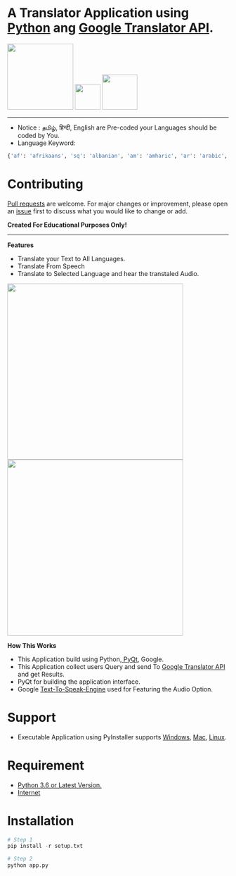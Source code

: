 # A Translator Application using <a href="https://python.org/downloads">Python</a> ang <a href="https://google.com">Google Translator API</a>.

<a href="https://pypi.org/project/googletrans/4.0.0rc1/"><img src="https://img.shields.io/badge/googletrans-4.0.0rc1-yellow" width="150px"></a>
<a href="https://pypi.org/project/googletrans/4.0.0rc1/"><img src="https://img.shields.io/badge/PyQt-5-blue" width="58px"></a>
<a href="https://pypi.org/project/gTTS/"><img src="https://img.shields.io/badge/gTTS-2.2.2-red" width="80px"></a><hr>

- Notice : தமிழ், हिन्दी, English are Pre-coded your Languages should be coded by You.
- Language Keyword:
```python
{'af': 'afrikaans', 'sq': 'albanian', 'am': 'amharic', 'ar': 'arabic', 'hy': 'armenian', 'az': 'azerbaijani', 'eu': 'basque', 'be': 'belarusian', 'bn': 'bengali', 'bs': 'bosnian', 'bg': 'bulgarian', 'ca': 'catalan', 'ceb': 'cebuano', 'ny': 'chichewa', 'zh-cn': 'chinese (simplified)', 'zh-tw': 'chinese (traditional)', 'co': 'corsican', 'hr': 'croatian', 'cs': 'czech', 'da': 'danish', 'nl': 'dutch', 'en': 'english', 'eo': 'esperanto', 'et': 'estonian', 'tl': 'filipino', 'fi': 'finnish', 'fr': 'french', 'fy': 'frisian', 'gl': 'galician', 'ka': 'georgian', 'de': 'german', 'el': 'greek', 'gu': 'gujarati', 'ht': 'haitian creole', 'ha': 'hausa', 'haw': 'hawaiian', 'iw': 'hebrew', 'he': 'hebrew', 'hi': 'hindi', 'hmn': 'hmong', 'hu': 'hungarian', 'is': 'icelandic', 'ig': 'igbo', 'id': 'indonesian', 'ga': 'irish', 'it': 'italian', 'ja': 'japanese', 'jw': 'javanese', 'kn': 'kannada', 'kk': 'kazakh', 'km': 'khmer', 'ko': 'korean', 'ku': 'kurdish (kurmanji)', 'ky': 'kyrgyz', 'lo': 'lao', 'la': 'latin', 'lv': 'latvian', 'lt': 'lithuanian', 'lb': 'luxembourgish', 'mk': 'macedonian', 'mg': 'malagasy', 'ms': 'malay', 'ml': 'malayalam', 'mt': 'maltese', 'mi': 'maori', 'mr': 'marathi', 'mn': 'mongolian', 'my': 'myanmar (burmese)', 'ne': 'nepali', 'no': 'norwegian', 'or': 'odia', 'ps': 'pashto', 'fa': 'persian', 'pl': 'polish', 'pt': 'portuguese', 'pa': 'punjabi', 'ro': 'romanian', 'ru': 'russian', 'sm': 'samoan', 'gd': 'scots gaelic', 'sr': 'serbian', 'st': 'sesotho', 'sn': 'shona', 'sd': 'sindhi', 'si': 'sinhala', 'sk': 'slovak', 'sl': 'slovenian', 'so': 'somali', 'es': 'spanish', 'su': 'sundanese', 'sw': 'swahili', 'sv': 'swedish', 'tg': 'tajik', 'ta': 'tamil', 'te': 'telugu', 'th': 'thai', 'tr': 'turkish', 'uk': 'ukrainian', 'ur': 'urdu', 'ug': 'uyghur', 'uz': 'uzbek', 'vi': 'vietnamese', 'cy': 'welsh', 'xh': 'xhosa', 'yi': 'yiddish', 'yo': 'yoruba', 'zu': 'zulu'}
```


# Contributing
<a href="https://github.com/sijey-praveen/Kiyd/pulls">Pull requests</a> are welcome. For major changes or improvement, please open an <a href="https://github.com/sijey-praveen/Kiyd/issues">issue</a> first to discuss what you would like to change or add.  

**Created For Educational Purposes Only!**
<hr>

**Features**
- Translate your Text to All Languages.
- Translate From Speech
- Translate to Selected Language and hear the transtaled Audio.

<img src="https://raw.githubusercontent.com/sijey-praveen/Kiyd/Sijey/demo/01.gif" width="400px"> <img src="https://raw.githubusercontent.com/sijey-praveen/Kiyd/Sijey/demo/02.gif" width="400px">

**How This Works**
- This Application build using Python,<a href="https://riverbankcomputing.com/software/pyqt/"> PyQt</a>, Google.
- This Application collect users Query and send To <a href="https://translate.google.com/intl/en/about/forbusiness/">Google Translator API</a> and get Results.
- PyQt for building the application interface.
- Google <a href="https://cloud.google.com/text-to-speech/">Text-To-Speak-Engine</a> used for Featuring the Audio Option.

# Support
- Executable Application using PyInstaller supports <a href="https://en.wikipedia.org/wiki/Microsoft_Windows">Windows</a>, <a href="https://en.wikipedia.org/wiki/MacOS">Mac</a>, <a href="https://en.wikipedia.org/wiki/Linux">Linux</a>.

# Requirement 
- <a href="https://python.org/downloads">Python 3.6 or Latest Version.</a>
- <a href="https://en.wikipedia.org/wiki/Internet">Internet</a>

# Installation
```python
# Step 1
pip install -r setup.txt

# Step 2
python app.py
```
